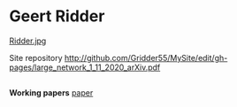 # Geert Ridder
[Ridder.jpg]({{site.baseurl}}/Ridder.jpg)

Site repository
http://github.com/Gridder55/MySite/edit/gh-pages/large_network_1_11_2020_arXiv.pdf

##

**Working papers**
[paper](http://github.com/Gridder55/MySite/edit/gh-pages/large_network_1_11_2020_arXiv.pdf)
